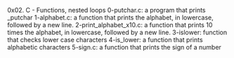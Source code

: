 0x02. C - Functions, nested loops
0-putchar.c: a program that prints _putchar
1-alphabet.c:  a function that prints the alphabet, in lowercase, followed by a new line.
2-print_alphabet_x10.c:  a function that prints 10 times the alphabet, in lowercase, followed by a new line.
3-islower:  function that checks lower case characters
4-is_lower: a function that prints alphabetic characters
5-sign.c: a function that prints the sign of a number
